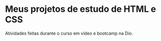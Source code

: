 # Meus projetos de estudo de HTML e CSS
 
 Atividades feitas durante o curso em vídeo e bootcamp na Dio.